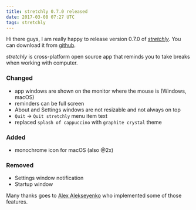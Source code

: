 ```yaml
---
title: stretchly 0.7.0 released
date: 2017-03-08 07:27 UTC
tags: stretchly
---
```


Hi there guys, I am really happy to release version 0.7.0 of [*stretchly*](/stretchly). You can download it from [github](https://github.com/hovancik/stretchly/releases/tag/v0.7.0).

*stretchly* is cross-platform open source app that reminds you to take breaks when working with computer.

### Changed
- app windows are shown on the monitor where the mouse is (Windows, macOS)
- reminders can be full screen
- About and Settings windows are not resizable and not always on top
- `Quit` -> `Quit stretchly` menu item text
- replaced `splash of cappuccino` with `graphite crystal` theme

### Added
- monochrome icon for macOS (also @2x)

### Removed
- Settings window notification
- Startup window

Many thanks goes to [Alex Alekseyenko](https://github.com/alexalekseyenko) who implemented some of those features.

